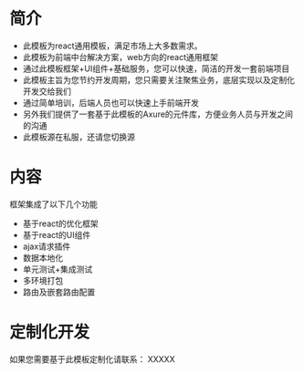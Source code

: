 # 简介

* 此模板为react通用模板，满足市场上大多数需求。
* 此模板为前端中台解决方案，web方向的react通用框架
* 通过此模板框架+UI组件+基础服务，您可以快速，简洁的开发一套前端项目
* 此模板主旨为您节约开发周期，您只需要关注聚焦业务，底层实现以及定制化开发交给我们
* 通过简单培训，后端人员也可以快速上手前端开发
* 另外我们提供了一套基于此模板的Axure的元件库，方便业务人员与开发之间的沟通
* 此模板源在私服，还请您切换源

# 内容
框架集成了以下几个功能

* 基于react的优化框架
* 基于react的UI组件
* ajax请求插件
* 数据本地化
* 单元测试+集成测试
* 多环境打包
* 路由及嵌套路由配置

# 定制化开发

如果您需要基于此模板定制化请联系：
XXXXX